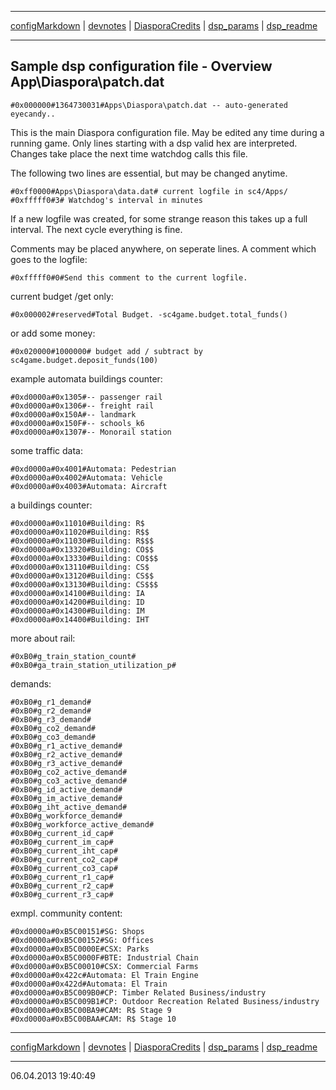 ----------
  
[configMarkdown](configMarkdown.html) | [devnotes](devnotes.html) | [DiasporaCredits](DiasporaCredits.html) | [dsp_params](dsp_params.html)	| [dsp_readme](dsp_readme.html) 

-----------

## Sample dsp configuration file - Overview App\Diaspora\patch.dat ##

    #0x000000#1364730031#Apps\Diaspora\patch.dat -- auto-generated eyecandy..

This is the main Diaspora configuration file.
May be edited any time during a running game.
Only lines starting with a dsp valid hex are interpreted.
Changes take place the next time watchdog calls this file.

The following two lines are essential, but may be changed anytime.

    #0xff0000#Apps\Diaspora\data.dat# current logfile in sc4/Apps/ 
    #0xfffff0#3# Watchdog's interval in minutes


If a new logfile was created, for some strange reason this takes up
a full interval. The next cycle everything is fine.


Comments may be placed anywhere, on seperate lines. 
A comment which goes to the logfile:
    
    
    #0xfffff0#0#Send this comment to the current logfile.
    
    
current budget /get only:

    
    #0x000002#reserved#Total Budget. -sc4game.budget.total_funds()
    
    
or add some money:
    
    
    #0x020000#1000000# budget add / subtract by sc4game.budget.deposit_funds(100)
    
    

example automata buildings counter:

    #0xd0000a#0x1305#-- passenger rail
    #0xd0000a#0x1306#-- freight rail 
    #0xd0000a#0x150A#-- landmark
    #0xd0000a#0x150F#-- schools_k6
    #0xd0000a#0x1307#-- Monorail station

some traffic data:

    #0xd0000a#0x4001#Automata: Pedestrian
    #0xd0000a#0x4002#Automata: Vehicle
    #0xd0000a#0x4003#Automata: Aircraft


a buildings counter:

    #0xd0000a#0x11010#Building: R$
    #0xd0000a#0x11020#Building: R$$
    #0xd0000a#0x11030#Building: R$$$
    #0xd0000a#0x13320#Building: CO$$
    #0xd0000a#0x13330#Building: CO$$$
    #0xd0000a#0x13110#Building: CS$
    #0xd0000a#0x13120#Building: CS$$
    #0xd0000a#0x13130#Building: CS$$$
    #0xd0000a#0x14100#Building: IA
    #0xd0000a#0x14200#Building: ID
    #0xd0000a#0x14300#Building: IM
    #0xd0000a#0x14400#Building: IHT


more about rail:

    #0xB0#g_train_station_count#
    #0xB0#ga_train_station_utilization_p#
    
demands:

    #0xB0#g_r1_demand#
    #0xB0#g_r2_demand#
    #0xB0#g_r3_demand#
    #0xB0#g_co2_demand#
    #0xB0#g_co3_demand#
    #0xB0#g_r1_active_demand#
    #0xB0#g_r2_active_demand#
    #0xB0#g_r3_active_demand#
    #0xB0#g_co2_active_demand#
    #0xB0#g_co3_active_demand#
    #0xB0#g_id_active_demand#
    #0xB0#g_im_active_demand#
    #0xB0#g_iht_active_demand#
    #0xB0#g_workforce_demand#
    #0xB0#g_workforce_active_demand#
    #0xB0#g_current_id_cap#
    #0xB0#g_current_im_cap#
    #0xB0#g_current_iht_cap#
    #0xB0#g_current_co2_cap#
    #0xB0#g_current_co3_cap#
    #0xB0#g_current_r1_cap#
    #0xB0#g_current_r2_cap#
    #0xB0#g_current_r3_cap#


exmpl. community content:

    #0xd0000a#0xB5C00151#SG: Shops
    #0xd0000a#0xB5C00152#SG: Offices
    #0xd0000a#0xB5C0000E#CSX: Parks
    #0xd0000a#0xB5C0000F#BTE: Industrial Chain
    #0xd0000a#0xB5C00010#CSX: Commercial Farms
    #0xd0000a#0x422c#Automata: El Train Engine
    #0xd0000a#0x422d#Automata: El Train
    #0xd0000a#0xB5C009B0#CP: Timber Related Business/industry
    #0xd0000a#0xB5C009B1#CP: Outdoor Recreation Related Business/industry
    #0xd0000a#0xB5C00BA9#CAM: R$ Stage 9
    #0xd0000a#0xB5C00BAA#CAM: R$ Stage 10


----------
  
[configMarkdown](configMarkdown.html) | [devnotes](devnotes.html) | [DiasporaCredits](DiasporaCredits.html) | [dsp_params](dsp_params.html)	| [dsp_readme](dsp_readme.html) 

-----------
06.04.2013 19:40:49 